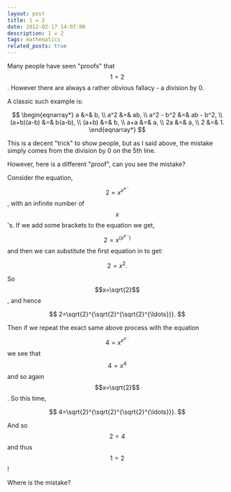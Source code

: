 ```yaml
---
layout: post
title: 1 = 2
date: 2012-02-17 14:07:00
description: 1 = 2
tags: mathematics
related_posts: true
---
```

Many people have seen "proofs" that $$1 = 2$$. However there are always a rather obvious fallacy - a division by 0.

A classic such example is:

$$
\begin{eqnarray*}
a &=& b, \\
a^2 &=& ab, \\
a^2 - b^2 &=& ab - b^2, \\
(a+b)(a-b) &=& b(a-b), \\
(a+b) &=& b, \\
a+a &=& a, \\
2a &=& a, \\
2 &=& 1.
\end{eqnarray*}
$$

This is a decent "trick" to show people, but as I said above, the mistake simply comes from the division by 0 on the 5th line.

However, here is a different "proof", can you see the mistake?

Consider the equation, $$2=x^{x^{x^{\ldots}}}$$, with an infinite number of $$x$$'s. If we add some brackets to the equation we get, $$2=x^{\left(x^{x^{\ldots}}\right)}$$ and then we can substitute the first equation in to get:

$$
2=x^2.
$$

So $$x=\sqrt{2}$$, and hence

$$
2=\sqrt{2}^{\sqrt{2}^{\sqrt{2}^{\ldots}}}.
$$

Then if we repeat the exact same above process with the equation $$4=x^{x^{x^{\ldots}}}$$ we see that $$4=x^4$$ and so again $$x=\sqrt{2}$$. So this time,

$$
4=\sqrt{2}^{\sqrt{2}^{\sqrt{2}^{\ldots}}}.
$$

And so $$2=4$$ and thus $$1=2$$!

Where is the mistake?
